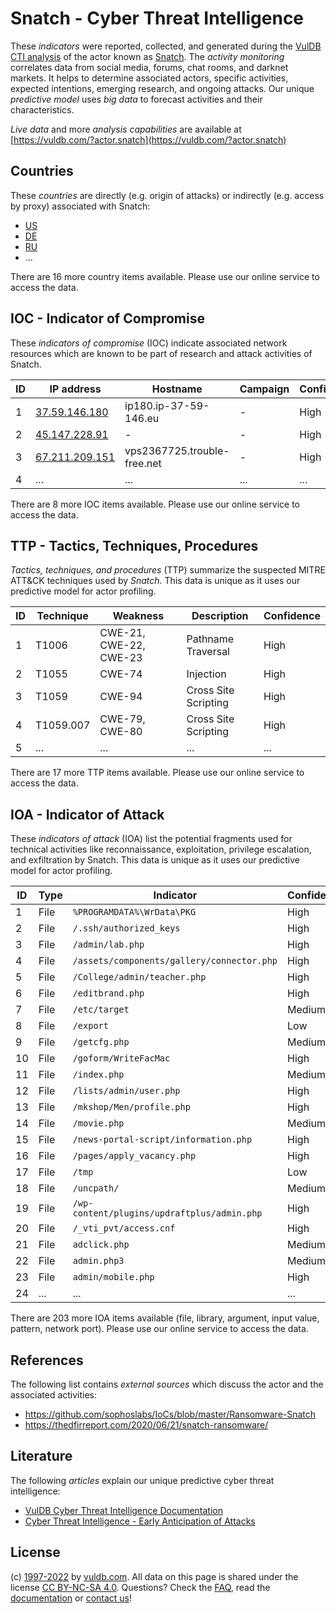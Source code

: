 # Snatch - Cyber Threat Intelligence

These _indicators_ were reported, collected, and generated during the [VulDB CTI analysis](https://vuldb.com/?kb.cti) of the actor known as [Snatch](https://vuldb.com/?actor.snatch). The _activity monitoring_ correlates data from social media, forums, chat rooms, and darknet markets. It helps to determine associated actors, specific activities, expected intentions, emerging research, and ongoing attacks. Our unique _predictive model_ uses _big data_ to forecast activities and their characteristics.

_Live data_ and more _analysis capabilities_ are available at [https://vuldb.com/?actor.snatch](https://vuldb.com/?actor.snatch)

## Countries

These _countries_ are directly (e.g. origin of attacks) or indirectly (e.g. access by proxy) associated with Snatch:

* [US](https://vuldb.com/?country.us)
* [DE](https://vuldb.com/?country.de)
* [RU](https://vuldb.com/?country.ru)
* ...

There are 16 more country items available. Please use our online service to access the data.

## IOC - Indicator of Compromise

These _indicators of compromise_ (IOC) indicate associated network resources which are known to be part of research and attack activities of Snatch.

ID | IP address | Hostname | Campaign | Confidence
-- | ---------- | -------- | -------- | ----------
1 | [37.59.146.180](https://vuldb.com/?ip.37.59.146.180) | ip180.ip-37-59-146.eu | - | High
2 | [45.147.228.91](https://vuldb.com/?ip.45.147.228.91) | - | - | High
3 | [67.211.209.151](https://vuldb.com/?ip.67.211.209.151) | vps2367725.trouble-free.net | - | High
4 | ... | ... | ... | ...

There are 8 more IOC items available. Please use our online service to access the data.

## TTP - Tactics, Techniques, Procedures

_Tactics, techniques, and procedures_ (TTP) summarize the suspected MITRE ATT&CK techniques used by _Snatch_. This data is unique as it uses our predictive model for actor profiling.

ID | Technique | Weakness | Description | Confidence
-- | --------- | -------- | ----------- | ----------
1 | T1006 | CWE-21, CWE-22, CWE-23 | Pathname Traversal | High
2 | T1055 | CWE-74 | Injection | High
3 | T1059 | CWE-94 | Cross Site Scripting | High
4 | T1059.007 | CWE-79, CWE-80 | Cross Site Scripting | High
5 | ... | ... | ... | ...

There are 17 more TTP items available. Please use our online service to access the data.

## IOA - Indicator of Attack

These _indicators of attack_ (IOA) list the potential fragments used for technical activities like reconnaissance, exploitation, privilege escalation, and exfiltration by Snatch. This data is unique as it uses our predictive model for actor profiling.

ID | Type | Indicator | Confidence
-- | ---- | --------- | ----------
1 | File | `%PROGRAMDATA%\WrData\PKG` | High
2 | File | `/.ssh/authorized_keys` | High
3 | File | `/admin/lab.php` | High
4 | File | `/assets/components/gallery/connector.php` | High
5 | File | `/College/admin/teacher.php` | High
6 | File | `/editbrand.php` | High
7 | File | `/etc/target` | Medium
8 | File | `/export` | Low
9 | File | `/getcfg.php` | Medium
10 | File | `/goform/WriteFacMac` | High
11 | File | `/index.php` | Medium
12 | File | `/lists/admin/user.php` | High
13 | File | `/mkshop/Men/profile.php` | High
14 | File | `/movie.php` | Medium
15 | File | `/news-portal-script/information.php` | High
16 | File | `/pages/apply_vacancy.php` | High
17 | File | `/tmp` | Low
18 | File | `/uncpath/` | Medium
19 | File | `/wp-content/plugins/updraftplus/admin.php` | High
20 | File | `/_vti_pvt/access.cnf` | High
21 | File | `adclick.php` | Medium
22 | File | `admin.php3` | Medium
23 | File | `admin/mobile.php` | High
24 | ... | ... | ...

There are 203 more IOA items available (file, library, argument, input value, pattern, network port). Please use our online service to access the data.

## References

The following list contains _external sources_ which discuss the actor and the associated activities:

* https://github.com/sophoslabs/IoCs/blob/master/Ransomware-Snatch
* https://thedfirreport.com/2020/06/21/snatch-ransomware/

## Literature

The following _articles_ explain our unique predictive cyber threat intelligence:

* [VulDB Cyber Threat Intelligence Documentation](https://vuldb.com/?kb.cti)
* [Cyber Threat Intelligence - Early Anticipation of Attacks](https://www.scip.ch/en/?labs.20201022)

## License

(c) [1997-2022](https://vuldb.com/?kb.changelog) by [vuldb.com](https://vuldb.com/?kb.about). All data on this page is shared under the license [CC BY-NC-SA 4.0](https://creativecommons.org/licenses/by-nc-sa/4.0/). Questions? Check the [FAQ](https://vuldb.com/?kb.faq), read the [documentation](https://vuldb.com/?kb) or [contact us](https://vuldb.com/?contact)!
